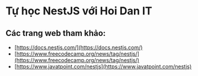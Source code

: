 # Tự học NestJS với Hoi Dan IT

## Các trang web tham khảo: 
- [https://docs.nestjs.com/](https://docs.nestjs.com/)
- [https://www.freecodecamp.org/news/tag/nestjs/](https://www.freecodecamp.org/news/tag/nestjs/)
- [https://www.javatpoint.com/nestjs](https://www.javatpoint.com/nestjs)

